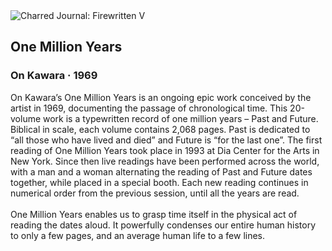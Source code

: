 <div class="artwork-of-the-day">
  <div class="container">
    <div class="img-wrapper">
      <img
        src="https://uploads2.wikiart.org/images/on-kawara/one-million-years-1969.jpg"
        alt="Charred Journal: Firewritten V" />
    </div>
    <div class="artwork-detail">
      <div class="artwork-origin"> 
        <h2 class="artwork-name">One Million Years</h2>
        <h3 class="artist">
          On Kawara
                    ·  1969
        </h3>
      </div>
      <p class="description">
        <span class="artwork-description-text ng-binding" ng-bind-html="viewModel.ArtworkOfTheDay.Description | unsafe">On Kawara’s One Million Years is an ongoing epic work conceived by the artist in 1969, documenting the passage of chronological time. This 20-volume work is a typewritten record of one million years – Past and Future. Biblical in scale, each volume contains 2,068 pages. Past is dedicated to “all those who have lived and died” and Future is “for the last one”. The first reading of One Million Years took place in 1993 at Dia Center for the Arts in New York. Since then live readings have been performed across the world, with a man and a woman alternating the reading of Past and Future dates together, while placed in a special booth. Each new reading continues in numerical order from the previous session, until all the years are read.
<br>
<br>One Million Years enables us to grasp time itself in the physical act of reading the dates aloud. It powerfully condenses our entire human history to only a few pages, and an average human life to a few lines.</span>
                        <div class="text-shadow-container" ng-show="showShadow" style=""></div>
      </p>
    </div>
  </div>

</div>

